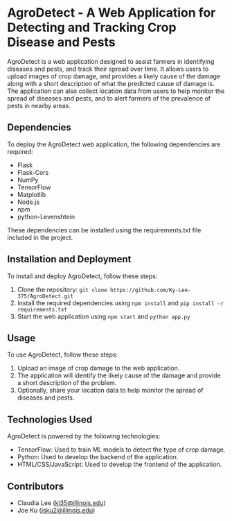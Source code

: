 # AgroDetect - A Web Application for Detecting and Tracking Crop Disease and Pests

AgroDetect is a web application designed to assist farmers in identifying diseases and pests, and track their spread over time. It allows users to upload images of crop damage, and provides a likely cause of the damage along with a short description of what the predicted cause of damage is. The application can also collect location data from users to help monitor the spread of diseases and pests, and to alert farmers of the prevalence of pests in nearby areas.

## Dependencies
To deploy the AgroDetect web application, the following dependencies are required:

- Flask
- Flask-Cors
- NumPy
- TensorFlow
- Matplotlib
- Node.js
- npm
- python-Levenshtein

These dependencies can be installed using the requirements.txt file included in the project.

## Installation and Deployment
To install and deploy AgroDetect, follow these steps:

1. Clone the repository: `git clone https://github.com/Ky-Lee-375/AgroDetect.git`
2. Install the required dependencies using `npm install` and `pip install -r requirements.txt`
3. Start the web application using `npm start` and `python app.py`

## Usage
To use AgroDetect, follow these steps:

1. Upload an image of crop damage to the web application.
2. The application will identify the likely cause of the damage and provide a short description of the problem.
3. Optionally, share your location data to help monitor the spread of diseases and pests.

## Technologies Used
AgroDetect is powered by the following technologies:

- TensorFlow: Used to train ML models to detect the type of crop damage.
- Python: Used to develop the backend of the application.
- HTML/CSS/JavaScript: Used to develop the frontend of the application.

## Contributors
- Claudia Lee (kl35@illinois.edu)
- Joe Ku (jsku2@illinois.edu)
